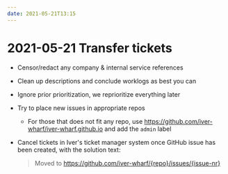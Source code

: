 ```yaml
---
date: 2021-05-21T13:15
---
```


# 2021-05-21 Transfer tickets

- Censor/redact any company & internal service references

- Clean up descriptions and conclude worklogs as best you can

- Ignore prior prioritization, we reprioritize everything later

- Try to place new issues in appropriate repos

  - For those that does not fit any repo, use
    <https://github.com/iver-wharf/iver-wharf.github.io> and add the
    `admin` label

- Cancel tickets in Iver's ticket manager system once GitHub issue has been
  created, with the solution text:
  
  > Moved to https://github.com/iver-wharf/{repo}/issues/{issue-nr}
